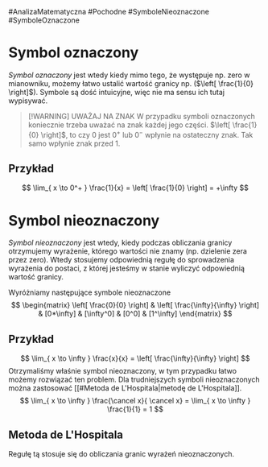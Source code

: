 #AnalizaMatematyczna #Pochodne #SymboleNieoznaczone #SymboleOznaczone
# Symbol oznaczony
*Symbol oznaczony* jest wtedy kiedy mimo tego, że występuje np. zero w mianowniku, możemy łatwo ustalić wartość granicy  np. ($\left[ \frac{1}{0} \right]$). 
Symbole są dość intuicyjne, więc nie ma sensu ich tutaj wypisywać.
>[!WARNING] UWAŻAJ NA ZNAK
> W przypadku symboli oznaczonych koniecznie trzeba uważać na znak każdej jego części. $\left[ \frac{1}{0} \right]$, to czy $0$ jest $0^+$ lub $0^-$ wpłynie na ostateczny znak. Tak samo wpłynie znak przed 1.
## Przykład
$$
\lim_{ x \to 0^+ } \frac{1}{x} = \left[ \frac{1}{0} \right] = +\infty 
$$
# Symbol nieoznaczony
*Symbol nieoznaczony* jest wtedy, kiedy podczas obliczania granicy otrzymujemy wyrażenie, którego wartości nie znamy (np. dzielenie zera przez zero). Wtedy stosujemy odpowiednią regułę do sprowadzenia wyrażenia do postaci, z której jesteśmy w stanie wyliczyć odpowiednią wartość granicy.

Wyróżniamy następujące symbole nieoznaczone
$$
\begin{matrix}
\left[ \frac{0}{0} \right] & \left[ \frac{\infty}{\infty} \right] & [0*\infty] & [\infty^0] & [0^0] & [1^\infty] 
\end{matrix}
$$
## Przykład
$$
\lim_{ x \to \infty } \frac{x}{x} = \left[ \frac{\infty}{\infty} \right] 
$$
Otrzymaliśmy właśnie symbol nieoznaczony, w tym przypadku łatwo możemy rozwiązać ten problem. Dla trudniejszych symboli nieoznaczonych można zastosować [[#Metoda de L'Hospitala|metodę de L'Hospitala]].
$$
\lim_{ x \to \infty } \frac{\cancel x}{ \cancel x} = \lim_{ x \to \infty } \frac{1}{1} = 1
$$
## Metoda de L'Hospitala
Regułę tą stosuje się do obliczania granic wyrażeń nieoznaczonych.
